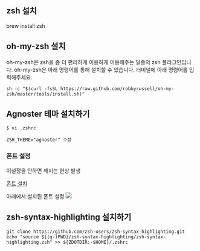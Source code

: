 ## zsh 설치
brew install zsh

## oh-my-zsh 설치
oh-my-zsh은  zsh을 좀 더 편리하게 이용하게 이용해주는 일종의 zsh 플러그인입니다. oh-my-zsh은 아래 명령어를 통해 설치할 수 있습니다. 터미널에 아래 명령어를 입력해주세요.

```
sh -c "$(curl -fsSL https://raw.github.com/robbyrussell/oh-my-zsh/master/tools/install.sh)"
```


## Agnoster 테마 설치하기
```
$ vi .zshrc
```

```
ZSH_THEME="agnoster" 수정
```

### 폰트 설정
이설정을 안하면 깨지는 현상 발생

[폰트 설치](https://github.com/powerline/fonts)

아래에서 설치된 폰트 설정
![](https://i.imgur.com/lvAsKKf.png)


## zsh-syntax-highlighting 설치하기
```
git clone https://github.com/zsh-users/zsh-syntax-highlighting.git
echo "source ${(q-)PWD}/zsh-syntax-highlighting/zsh-syntax-highlighting.zsh" >> ${ZDOTDIR:-$HOME}/.zshrc

```